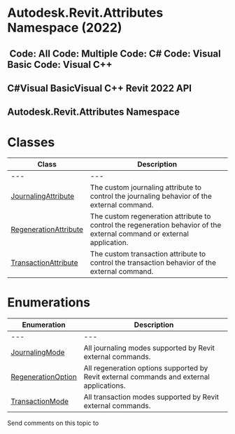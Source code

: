 # Autodesk.Revit.Attributes Namespace (2022)

﻿
 Code: All Code: Multiple Code: C# Code: Visual Basic Code: Visual C++   
---  
C#Visual BasicVisual C++
Revit 2022 API  
---  
Autodesk.Revit.Attributes Namespace  
---  
# Classes
| Class | Description |
| --- | --- |
| --- | --- | --- |
| [JournalingAttribute](15d27441-bc90-b07d-22a3-d6b3e07a1fef.md "JournalingAttribute Class") | The custom journaling attribute to control the journaling behavior of the external command. |
| [RegenerationAttribute](0145b116-6d5c-8a29-ae86-5a558e198575.md "RegenerationAttribute Class") | The custom regeneration attribute to control the regeneration behavior of the external command or external application. |
| [TransactionAttribute](fac3d5df-fa90-b901-70d2-c94615b28303.md "TransactionAttribute Class") | The custom transaction attribute to control the transaction behavior of the external command. |

# Enumerations
| Enumeration | Description |
| --- | --- |
| --- | --- | --- |
| [JournalingMode](fb11f6be-d1e2-728a-9c43-26ae89c8cc7c.md "JournalingMode Enumeration") | All journaling modes supported by Revit external commands. |
| [RegenerationOption](26239bbb-d639-d306-cc43-cc2ec975b822.md "RegenerationOption Enumeration") | All regeneration options supported by Revit external commands and external applications. |
| [TransactionMode](84254a1f-7bba-885a-ce65-e68fc238fddb.md "TransactionMode Enumeration") | All transaction modes supported by Revit external commands. |

Send comments on this topic to 